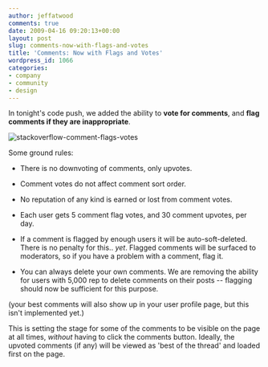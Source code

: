 ```yaml
---
author: jeffatwood
comments: true
date: 2009-04-16 09:20:13+00:00
layout: post
slug: comments-now-with-flags-and-votes
title: 'Comments: Now with Flags and Votes'
wordpress_id: 1066
categories:
- company
- community
- design
---
```



In tonight's code push, we added the ability to **vote for comments**, and **flag comments if they are inappropriate**.



![stackoverflow-comment-flags-votes](/blog/images/2009-04-16-comments-now-with-flags-and-votes/stackoverflow-comment-flags-votes.png)



Some ground rules:







  * There is no downvoting of comments, only upvotes.

  * Comment votes do not affect comment sort order.

  * No reputation of any kind is earned or lost from comment votes.

  * Each user gets 5 comment flag votes, and 30 comment upvotes, per day.

  * If a comment is flagged by enough users it will be auto-soft-deleted. There is no penalty for this.. _yet_. Flagged comments will be surfaced to moderators, so if you have a problem with a comment, flag it.

  * You can always delete your own comments. We are removing the ability for users with 5,000 rep to delete comments on their posts -- flagging should now be sufficient for this purpose.




(your best comments will also show up in your user profile page, but this isn't implemented yet.)



This is setting the stage for some of the comments to be visible on the page at all times, _without_ having to click the comments button. Ideally, the upvoted comments (if any) will be viewed as 'best of the thread' and loaded first on the page.

